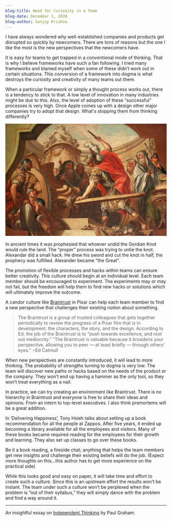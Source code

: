 ```yaml
---
blog-title: Need for Curiosity in a Team
blog-date: December 1, 2020
blog-author: Sanjay Krishna
---
```


I have always wondered why well-established companies and products get disrupted so quickly by newcomers. There are tons of reasons but the one I like the most is the new perspectives that the newcomers have.

It is easy for teams to get trapped in a conventional mode of thinking. That is why I believe frameworks have such a fan following. I tried many frameworks and blamed myself when some of these didn’t work out in certain situations. This conversion of a framework into dogma is what destroys the curiosity and creativity of many teams out there.

When a particular framework or simply a thought process works out, there is a tendency to stick to that. A low level of innovation in many industries might be due to this. Also, the level of adoption of these “successful” processes is very high. Once Apple comes up with a design other major companies try to adopt that design. What's stopping them from thinking differently?

![](../images/gordian.jpeg)

In ancient times it was prophesied that whoever undid the Gordian Knot would rule the land. The “proper” process was trying to untie the knot. Alexandar did a small hack. He drew his sword and cut the knot in half, the prophecy was fulfilled. Alexander became “the Great”.

The promotion of flexible processes and hacks within teams can ensure better creativity. This culture should begin at an individual level. Each team member should be encouraged to experiment. The experiments may or may not fail, but the freedom will help them to find new hacks or solutions which will ultimately improve the outcome.

A candor culture like [Braintrust](https://medium.com/great-business-stories/lessons-from-pixar-1-the-braintrust-e306843a5153) in Pixar can help each team member to find a new perspective that challenges their existing notion about something.

>The Braintrust is a group of trusted colleagues that gets together periodically to review the progress of a Pixar film that is in development: the characters, the story, and the design. According to Ed, the job of the Braintrust is to “push towards excellence, and root out mediocrity.”
> “The Braintrust is valuable because it broadens your perspective, allowing you to peer — at least briefly — through others’ eyes.” ~Ed Catmull

When new perspectives are constantly introduced, it will lead to more thinking. The probability of strengths turning to dogma is very low. The team will discover new paths or hacks based on the needs of the product or the company. They won’t end up having a hammer as the only tool, so they won’t treat everything as a nail.

In practice, we can try creating an environment like Braintrust. There is no hierarchy in Braintrust and everyone is free to share their ideas and opinions. From an intern to top-level executives. I also think premortems will be a great addition.

In ‘Delivering Happiness’, Tony Hsieh talks about setting up a book recommendation for all the people at Zappos. After five years, it ended up becoming a library available for all the employees and visitors. Many of these books became required reading for the employees for their growth and learning. They also set up classes to go over these books.

Be it a book reading, a fireside chat; anything that helps the team members get new insights and challenge their existing beliefs will do the job. (Expect more thoughts on this…this author has to get more experience on the practical side)

While this looks good and easy on paper, it will take time and effort to create such a culture. Since this is an upstream effort the results won’t be instant. The team under such a culture won’t be perplexed when the problem is “out of their syllabus,” they will simply dance with the problem and find a way around it.

* * *

An insightful essay on [Independent Thinking](http://www.paulgraham.com/think.html) by Paul Graham.
